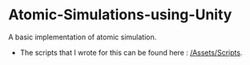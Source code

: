 # Atomic-Simulations-using-Unity
A basic implementation of atomic simulation.

- The scripts that I wrote for this can be found here : <a href = "https://github.com/Dhyey-Thummar/Atomic-Simulations-using-Unity/tree/main/Assets/Scripts">/Assets/Scripts</a>.
